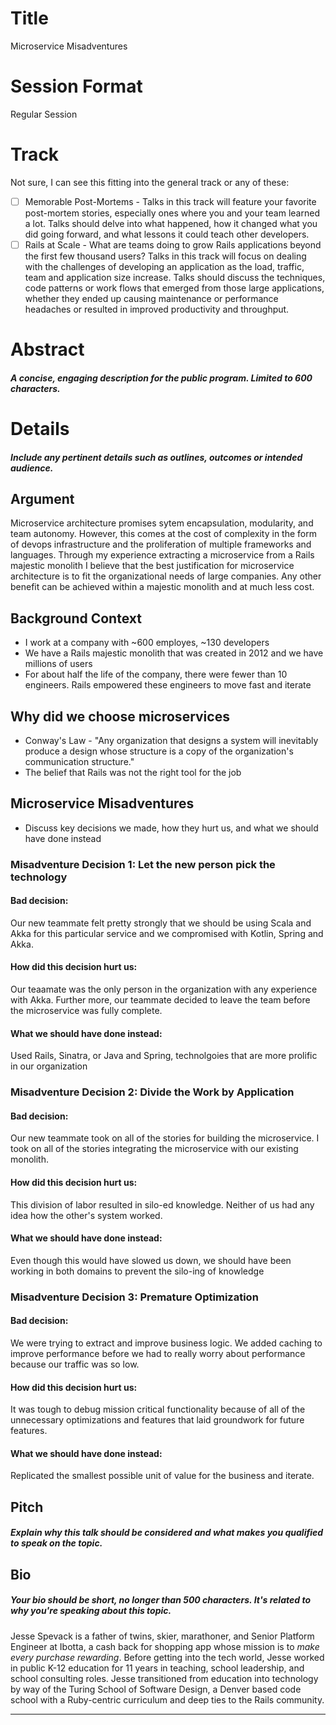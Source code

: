 # Title
Microservice Misadventures

# Session Format
Regular Session

# Track

Not sure, I can see this fitting into the general track or any of these:

* [ ] Memorable Post-Mortems - Talks in this track will feature your favorite post-mortem stories, especially ones where you and your team learned a lot. Talks should delve into what happened, how it changed what you did going forward, and what lessons it could teach other developers.
* [ ] Rails at Scale - What are teams doing to grow Rails applications beyond the first few thousand users? Talks in this track will focus on dealing with the challenges of developing an application as the load, traffic, team and application size increase. Talks should discuss the techniques, code patterns or work flows that emerged from those large applications, whether they ended up causing maintenance or performance headaches or resulted in improved productivity and throughput.

# Abstract
##### A concise, engaging description for the public program. Limited to 600 characters.



# Details
##### Include any pertinent details such as outlines, outcomes or intended audience.

## Argument
Microservice architecture promises sytem encapsulation, modularity, and team autonomy. However, this comes at the cost of complexity in the form of devops infrastructure and the proliferation of multiple frameworks and languages. Through my experience extracting a microservice from a Rails majestic monolith I believe that the best justification for microservice architecture is to fit the organizational needs of large companies. Any other benefit can be achieved within a majestic monolith and at much less cost.

## Background Context
- I work at a company with ~600 employes, ~130 developers
- We have a Rails majestic monolith that was created in 2012 and we have millions of users
- For about half the life of the company, there were fewer than 10 engineers. Rails empowered these engineers to move fast and iterate

## Why did we choose microservices
- Conway's Law - "Any organization that designs a system will inevitably produce a design whose structure is a copy of the organization's communication structure."
- The belief that Rails was not the right tool for the job

## Microservice Misadventures
- Discuss key decisions we made, how they hurt us, and what we should have done instead

### Misadventure Decision 1: Let the new person pick the technology
#### Bad decision: 
Our new teammate felt pretty strongly that we should be using Scala and Akka for this particular service and we compromised with Kotlin, Spring and Akka.
#### How did this decision hurt us:
Our teaamate was the only person in the organization with any experience with Akka. Further more, our teammate decided to leave the team before the microservice was fully complete.
#### What we should have done instead:
Used Rails, Sinatra, or Java and Spring, technolgoies that are more prolific in our organization

### Misadventure Decision 2: Divide the Work by Application
#### Bad decision: 
Our new teammate took on all of the stories for building the microservice. I took on all of the stories integrating the microservice with our existing monolith.
#### How did this decision hurt us:
This division of labor resulted in silo-ed knowledge. Neither of us had any idea how the other's system worked.
#### What we should have done instead:
Even though this would have slowed us down, we should have been working in both domains to prevent the silo-ing of knowledge

### Misadventure Decision 3: Premature Optimization
#### Bad decision: 
We were trying to extract and improve business logic. We added caching to improve performance before we had to really worry about performance because our traffic was so low.
#### How did this decision hurt us:
It was tough to debug mission critical functionality because of all of the unnecessary optimizations and features that laid groundwork for future features.
#### What we should have done instead:
Replicated the smallest possible unit of value for the business and iterate.

## Pitch

##### Explain why this talk should be considered and what makes you qualified to speak on the topic.



## Bio

##### Your bio should be short, no longer than 500 characters. It's related to why you're speaking about this topic.

Jesse Spevack is a father of twins, skier, marathoner, and Senior Platform Engineer at Ibotta, a cash back for shopping app whose mission is to *make every purchase rewarding*. Before getting into the tech world, Jesse worked in public K-12 education for 11 years in teaching, school leadership, and school consulting roles. Jesse transitioned from education into technology by way of the Turing School of Software Design, a Denver based code school with a Ruby-centric curriculum and deep ties to the Rails community.

----